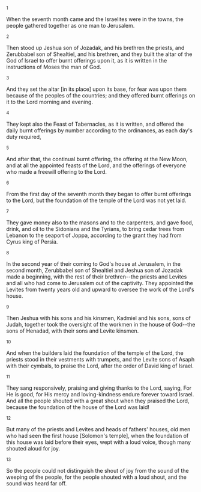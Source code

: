 <sup>1</sup> 

When the seventh month came and the Israelites were in the towns, the people gathered together as one man to Jerusalem. 

<sup>2</sup> 

Then stood up Jeshua son of Jozadak, and his brethren the priests, and Zerubbabel son of Shealtiel, and his brethren, and they built the altar of the God of Israel to offer burnt offerings upon it, as it is written in the instructions of Moses the man of God. 

<sup>3</sup> 

And they set the altar [in its place] upon its base, for fear was upon them because of the peoples of the countries; and they offered burnt offerings on it to the Lord morning and evening. 

<sup>4</sup> 

They kept also the Feast of Tabernacles, as it is written, and offered the daily burnt offerings by number according to the ordinances, as each day's duty required, 

<sup>5</sup> 

And after that, the continual burnt offering, the offering at the New Moon, and at all the appointed feasts of the Lord, and the offerings of everyone who made a freewill offering to the Lord. 

<sup>6</sup> 

From the first day of the seventh month they began to offer burnt offerings to the Lord, but the foundation of the temple of the Lord was not yet laid. 

<sup>7</sup> 

They gave money also to the masons and to the carpenters, and gave food, drink, and oil to the Sidonians and the Tyrians, to bring cedar trees from Lebanon to the seaport of Joppa, according to the grant they had from Cyrus king of Persia. 

<sup>8</sup> 

In the second year of their coming to God's house at Jerusalem, in the second month, Zerubbabel son of Shealtiel and Jeshua son of Jozadak made a beginning, with the rest of their brethren--the priests and Levites and all who had come to Jerusalem out of the captivity. They appointed the Levites from twenty years old and upward to oversee the work of the Lord's house. 

<sup>9</sup> 

Then Jeshua with his sons and his kinsmen, Kadmiel and his sons, sons of Judah, together took the oversight of the workmen in the house of God--the sons of Henadad, with their sons and Levite kinsmen. 

<sup>10</sup> 

And when the builders laid the foundation of the temple of the Lord, the priests stood in their vestments with trumpets, and the Levite sons of Asaph with their cymbals, to praise the Lord, after the order of David king of Israel. 

<sup>11</sup> 

They sang responsively, praising and giving thanks to the Lord, saying, For He is good, for His mercy and loving-kindness endure forever toward Israel. And all the people shouted with a great shout when they praised the Lord, because the foundation of the house of the Lord was laid! 

<sup>12</sup> 

But many of the priests and Levites and heads of fathers' houses, old men who had seen the first house [Solomon's temple], when the foundation of this house was laid before their eyes, wept with a loud voice, though many shouted aloud for joy. 

<sup>13</sup> 

So the people could not distinguish the shout of joy from the sound of the weeping of the people, for the people shouted with a loud shout, and the sound was heard far off.